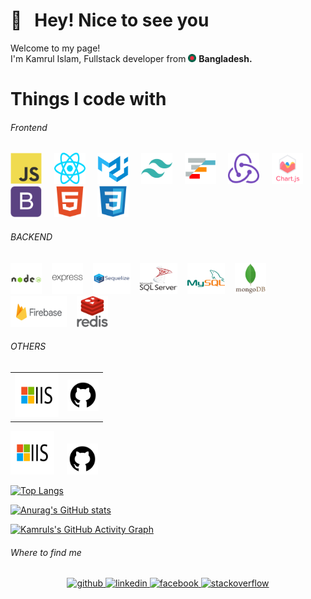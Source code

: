 # 👋 &nbsp; Hey! Nice to see you

<p>Welcome to my page! </br> I'm Kamrul Islam, Fullstack developer from <img src="https://github.com/2kamrul/2kamrul/blob/main/icons/others/flag_bd.png?raw=true" width="13" /> <b>Bangladesh.</b></p>
 
# Things I code with
###### Frontend
<img  src="https://raw.githubusercontent.com/2kamrul/2kamrul/1a4006ccd8d579d519e75e6bc8265a4926a0b7e9/icons/frontend/javascript.svg" alt="Javascript" width="50" height="50"/> &nbsp; &nbsp; <img  src="https://raw.githubusercontent.com/2kamrul/2kamrul/1a4006ccd8d579d519e75e6bc8265a4926a0b7e9/icons/frontend/react_js.svg" alt="ReactJS" width="50" height="50"/> &nbsp; &nbsp; <img  src="https://raw.githubusercontent.com/2kamrul/2kamrul/1a4006ccd8d579d519e75e6bc8265a4926a0b7e9/icons/frontend/material_ui.svg" alt="Material-UI" width="50" height="50"/> &nbsp; &nbsp; <img  src="https://raw.githubusercontent.com/2kamrul/2kamrul/1a4006ccd8d579d519e75e6bc8265a4926a0b7e9/icons/frontend/tailwindcss.svg" alt="Tailwind-css" width="50" height="50"/> &nbsp; &nbsp; <img  src="https://github.com/2kamrul/2kamrul/blob/main/icons/frontend/ag_grid.png?raw=true" alt="Ag-Grid" width="50" height="50"/> &nbsp; &nbsp; <img  src="https://raw.githubusercontent.com/2kamrul/2kamrul/1a4006ccd8d579d519e75e6bc8265a4926a0b7e9/icons/frontend/redux.svg" alt="Redux" width="50" height="50"/> &nbsp; &nbsp; <img  src="https://raw.githubusercontent.com/2kamrul/2kamrul/1a4006ccd8d579d519e75e6bc8265a4926a0b7e9/icons/frontend/chart_js.svg" alt="Chart.js" width="50" height="50"/> &nbsp; &nbsp; <img  src="https://raw.githubusercontent.com/2kamrul/2kamrul/1a4006ccd8d579d519e75e6bc8265a4926a0b7e9/icons/frontend/bootstrap.svg" alt="Bootstrap" width="50" height="50"/> &nbsp; &nbsp; <img src="https://raw.githubusercontent.com/2kamrul/2kamrul/1a4006ccd8d579d519e75e6bc8265a4926a0b7e9/icons/frontend/html5.svg" alt="hTML5" width="50" height="50"/> &nbsp; &nbsp; <img  src="https://raw.githubusercontent.com/2kamrul/2kamrul/1a4006ccd8d579d519e75e6bc8265a4926a0b7e9/icons/frontend/css3.svg" alt="CSS3" width="50" height="50"/>

###### BACKEND 
<img  src="https://raw.githubusercontent.com/2kamrul/2kamrul/898b238b051ae755df113a0aadd691c51a536bd8/icons/backend/nodejs_2.svg" alt="NodeJS" width="50" height="50"/> &nbsp; &nbsp;<img  src="https://raw.githubusercontent.com/2kamrul/2kamrul/09371ec507d34bd8f2f6c7be6f778e854e4c07c0/icons/backend/expressjs_long.svg" alt="ExpressJS" width="50" height="50"/> &nbsp; &nbsp;<img  src="https://raw.githubusercontent.com/2kamrul/2kamrul/09371ec507d34bd8f2f6c7be6f778e854e4c07c0/icons/backend/sequelize_with_title.svg" alt="Sequelize" width="60" height="50"/> &nbsp; &nbsp;<img  src="https://raw.githubusercontent.com/2kamrul/2kamrul/09371ec507d34bd8f2f6c7be6f778e854e4c07c0/icons/backend/sql_server_with_title.svg" alt="MSSQL" width="60" height="50"/> &nbsp; &nbsp;<img  src="https://raw.githubusercontent.com/2kamrul/2kamrul/09371ec507d34bd8f2f6c7be6f778e854e4c07c0/icons/backend/my_sql_transparent.svg" alt="MySql" width="60" height="50"/> &nbsp; &nbsp;<img  src="https://raw.githubusercontent.com/2kamrul/2kamrul/09371ec507d34bd8f2f6c7be6f778e854e4c07c0/icons/backend/mongodb_with_title.svg" alt="Mongodb" width="50" height="50"/> &nbsp; &nbsp;<img src="https://raw.githubusercontent.com/2kamrul/2kamrul/09371ec507d34bd8f2f6c7be6f778e854e4c07c0/icons/backend/firebase_with_title.svg" alt="Firebase" width="90" height="50"/> &nbsp; &nbsp;<img  src="https://raw.githubusercontent.com/2kamrul/2kamrul/09371ec507d34bd8f2f6c7be6f778e854e4c07c0/icons/backend/redis_with_title.svg" alt="Redis" width="50" height="50"/>

###### OTHERS 
<table>
<tr>
<td valign="center" style="border: none;">
<img  src="https://raw.githubusercontent.com/2kamrul/2kamrul/1a4006ccd8d579d519e75e6bc8265a4926a0b7e9/icons/others/iis.svg" alt="Microsoft IIS" width="70" height="70"/>
</td>
<td valign="center" style="border: none;">
<img src="https://raw.githubusercontent.com/2kamrul/2kamrul/1a4006ccd8d579d519e75e6bc8265a4926a0b7e9/icons/others/github.svg" alt="Github" width="50" height="50"/>
</td>
</tr>
</table>
<img  src="https://raw.githubusercontent.com/2kamrul/2kamrul/1a4006ccd8d579d519e75e6bc8265a4926a0b7e9/icons/others/iis.svg" alt="Microsoft IIS" width="70" height="70"/> &nbsp; &nbsp; <img src="https://raw.githubusercontent.com/2kamrul/2kamrul/1a4006ccd8d579d519e75e6bc8265a4926a0b7e9/icons/others/github.svg" alt="Github" width="50" height="50"/>

<!-- <br/> -->

<!-- <div style="display: flex; flex-direction: row; gap: 30px;">
  <img style="height: 200px;" src="https://github-readme-streak-stats.herokuapp.com/?user=2kamrul&hide_border=false" />
    <img style="height: 200px;" src="https://github-readme-stats.vercel.app/api/top-langs/?username=2kamrul&layout=compact&hide_border=false"/>
</div> -->

<br/>

[![Top Langs](https://github-readme-stats.vercel.app/api/top-langs/?username=2kamrul&layout=compact&theme=react)](https://github.com/2kamrul/github-readme-stats)

[![Anurag's GitHub stats](https://github-readme-streak-stats.herokuapp.com/?user=2kamrul&hide_border=false&theme=react)](https://github.com/2kamrul/github-readme-stats)



[![Kamruls's GitHub Activity Graph](https://github-readme-activity-graph.cyclic.app/graph?username=2kamrul&theme=react&custom_title=Contribution%20Graph)](https://git.io/praveenscience)


###### Where to find me
<div align="center">
    <a href="https://github.com/2kamrul" target="_blank">
       <img src=https://img.shields.io/badge/github-%2324292e.svg?&style=for-the-badge&logo=github&logoColor=white alt=github style="margin-bottom: 5px;" />
    </a>
    <a href="https://linkedin.com/in/3kamrul" target="_blank">
       <img src=https://img.shields.io/badge/linkedin-%231E77B5.svg?&style=for-the-badge&logo=linkedin&logoColor=white alt=linkedin style="margin-bottom: 5px;" />
    </a>
    <a href="https://www.facebook.com/3kamrul" target="_blank">
        <img src=https://img.shields.io/badge/facebook-%232E87FB.svg?&style=for-the-badge&logo=facebook&logoColor=white alt=facebook style="margin-bottom: 5px;" />
    </a>
    <a href="https://stackoverflow.com/users/20355867" target="_blank">
        <img src=https://img.shields.io/badge/stackoverflow-%23F28032.svg?&style=for-the-badge&logo=stackoverflow&logoColor=white alt=stackoverflow style="margin-bottom: 5px;" />
    </a>  
</div> 

<br/>  
<br/>  
